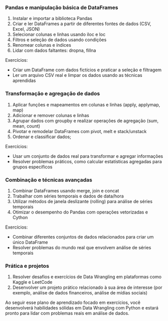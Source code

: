 ### Pandas e manipulação básica de DataFrames

1. Instalar e importar a biblioteca Pandas
2. Criar e ler DataFrames a partir de diferentes fontes de dados (CSV, Excel, JSON)
3. Selecionar colunas e linhas usando iloc e loc
4. Filtros e seleção de dados usando condições
5. Renomear colunas e índices
6. Lidar com dados faltantes: dropna, fillna

Exercícios:

- Criar um DataFrame com dados fictícios e praticar a seleção e filtragem
- Ler um arquivo CSV real e limpar os dados usando as técnicas aprendidas

### Transformação e agregação de dados

1. Aplicar funções e mapeamentos em colunas e linhas (apply, applymap, map)
2. Adicionar e remover colunas e linhas
3. Agrupar dados com groupby e realizar operações de agregação (sum, mean, count)
4. Pivotar e remodelar DataFrames com pivot, melt e stack/unstack
5. Ordenar e classificar dados;

Exercícios:

- Usar um conjunto de dados real para transformar e agregar informações
- Resolver problemas práticos, como calcular estatísticas agregadas para grupos específicos

### Combinação e técnicas avançadas

1. Combinar DataFrames usando merge, join e concat
2. Trabalhar com séries temporais e dados de data/hora
3. Utilizar métodos de janela deslizante (rolling) para análise de séries temporais
4. Otimizar o desempenho do Pandas com operações vetorizadas e Cython

Exercícios:

- Combinar diferentes conjuntos de dados relacionados para criar um único DataFrame
- Resolver problemas do mundo real que envolvem análise de séries temporais

### Prática e projetos

1. Resolver desafios e exercícios de Data Wrangling em plataformas como Kaggle e LeetCode
2. Desenvolver um projeto prático relacionado à sua área de interesse (por exemplo, análise de dados financeiros, análise de mídias sociais)

Ao seguir esse plano de aprendizado focado em exercícios, você desenvolverá habilidades sólidas em Data Wrangling com Python e estará pronto para lidar com problemas reais em análise de dados.
